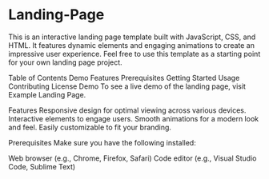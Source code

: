 # Landing-Page
This is an interactive landing page template built with JavaScript, CSS, and HTML. It features dynamic elements and engaging animations to create an impressive user experience. Feel free to use this template as a starting point for your own landing page project.

Table of Contents
Demo
Features
Prerequisites
Getting Started
Usage
Contributing
License
Demo
To see a live demo of the landing page, visit Example Landing Page.

Features
Responsive design for optimal viewing across various devices.
Interactive elements to engage users.
Smooth animations for a modern look and feel.
Easily customizable to fit your branding.

Prerequisites
Make sure you have the following installed:

Web browser (e.g., Chrome, Firefox, Safari)
Code editor (e.g., Visual Studio Code, Sublime Text)
